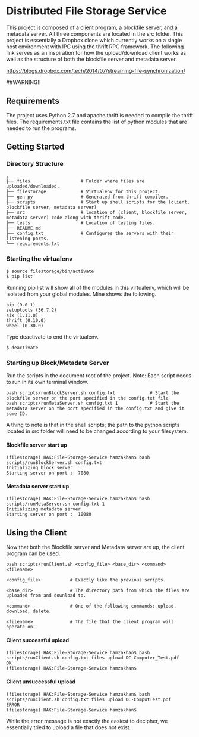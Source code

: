 # Distributed File Storage Service
This project is composed of a client program, a blockfile server, and a metadata server. All three components are located in the 
src folder. This project is essentially a Dropbox clone which currently works on a single host environment with IPC using the thrift RPC framework. The following link serves as an inspiration for how the upload/download client works as well as the structure of both the blockfile server and metadata server.

https://blogs.dropbox.com/tech/2014/07/streaming-file-synchronization/


##WARNING!!



## Requirements

The project uses Python 2.7 and apache thrift is needed to compile the thrift files. 
The requirements.txt file contains the list of python modules that are needed to run 
the programs.

## Getting Started

### Directory Structure
    .
    ├── files                   # Folder where files are uploaded/downloaded.
    ├── filestorage             # Virtualenv for this project.
    ├── gen-py                  # Generated from thrift compiler.
    ├── scripts                 # Start up shell scripts for the (client, blockfile server, metadata server)
    ├── src                     # location of (client, blockfile server, metadata server) code along with thrift code.
    ├── tests                   # Location of testing files. 
    ├── README.md
    ├── config.txt              # Configures the servers with their listening ports. 
    └── requirements.txt 

### Starting the virtualenv
```
$ source filestorage/bin/activate
$ pip list
```
Running pip list will show all of the modules in this virtualenv, which will be 
isolated from your global modules. Mine shows the following.
```
pip (9.0.1)
setuptools (36.7.2)
six (1.11.0)
thrift (0.10.0)
wheel (0.30.0)
 ```
 Type deactivate to end the virtualenv.
```
$ deactivate         
```

### Starting up Block/Metadata Server
Run the scripts in the document root of the project.
Note: Each script needs to run in its own terminal window.  
```
bash scripts/runBlockServer.sh config.txt             # Start the blockfile server on the port specified in the config.txt file
bash scripts/runMetaServer.sh config.txt 1            # Start the metadata server on the port specified in the config.txt and give it some ID.
```

A thing to note is that in the shell scripts; the path to the python scripts located in src folder will need to be changed 
according to your filesystem. 

#### Blockfile server start up
```
(filestorage) HAK:File-Storage-Service hamzakhan$ bash scripts/runBlockServer.sh config.txt 
Initializing block server
Starting server on port :  7080
```
#### Metadata server start up
```
(filestorage) HAK:File-Storage-Service hamzakhan$ bash scripts/runMetaServer.sh config.txt 1 
Initializing metadata server
Starting server on port :  10080
```
## Using the Client 
Now that both the Blockfile server and Metadata server are up, the client program 
can be used. 
```
bash scripts/runClient.sh <config_file> <base_dir> <command> <filename>         

<config_file>           # Exactly like the previous scripts. 

<base_dir>              # The directory path from which the files are uploaded from and download to. 

<command>               # One of the following commands: upload, download, delete. 

<filename>              # The file that the client program will operate on. 
```

#### Client successful upload
```
(filestorage) HAK:File-Storage-Service hamzakhan$ bash scripts/runClient.sh config.txt files upload DC-Computer_Test.pdf
OK
(filestorage) HAK:File-Storage-Service hamzakhan$ 
```

#### Client unsuccessful upload
```
(filestorage) HAK:File-Storage-Service hamzakhan$ bash scripts/runClient.sh config.txt files upload DC-ComputTest.pdf
ERROR
(filestorage) HAK:File-Storage-Service hamzakhan$ 
```

While the error message is not exactly the easiest to decipher, we essentially tried to upload a file that does not exist. 